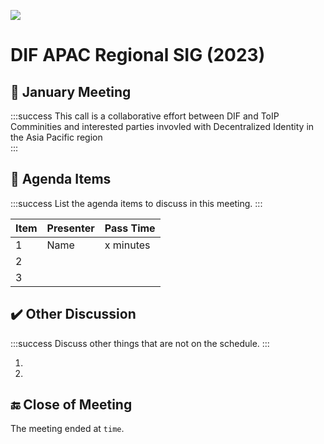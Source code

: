![](https://i.imgur.com/KKoEBBx.png) 
# DIF APAC Regional SIG (2023)


## :triangular_flag_on_post: January Meeting

:::success
This call is a collaborative effort between DIF and ToIP Comminities and interested parties invovled with Decentralized Identity in the Asia Pacific region   
:::

## 💬 Agenda Items

:::success
List the agenda items to discuss in this meeting.
:::

| **Item** 	| **Presenter** 	| **Pass Time** |
|----------	|-----------------	|--------------	|
| 1        	| Name            	| x minutes   	|
| 2        	|                 	|              	|
| 3        	|                 	|              	|


## :heavy_check_mark: Other Discussion

:::success
Discuss other things that are not on the schedule.
:::

1. 
2. 


## :end: Close of Meeting

The meeting ended at `time`.